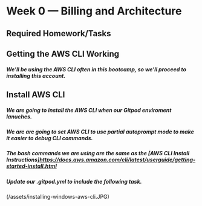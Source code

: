 # Week 0 — Billing and Architecture
## Required Homework/Tasks
## Getting the AWS CLI Working
##### We'll be using the AWS CLI often in this bootcamp, so we'll proceed to installing this account.

## Install AWS CLI
##### We are going to install the AWS CLI when our Gitpod enviroment lanuches.
##### We are are going to set AWS CLI to use partial autoprompt mode to make it easier to debug CLI commands.
##### The bash commands we are using are the same as the [AWS CLI Install Instructions]https://docs.aws.amazon.com/cli/latest/userguide/getting-started-install.html
##### Update our .gitpod.yml to include the following task.
(/assets/installing-windows-aws-cli.JPG)

